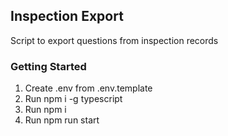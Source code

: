 ## Inspection Export

Script to export questions from inspection records

### Getting Started

1. Create .env from .env.template
2. Run npm i -g typescript
3. Run npm i
4. Run npm run start

